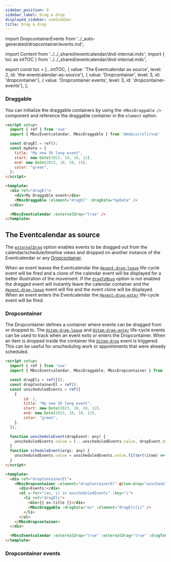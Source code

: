 ```yaml
---
sidebar_position: 9
sidebar_label: Drag & drop
displayed_sidebar: vueSidebar
title: Drag & drop
---
```


import DropcontainerEvents from '../_auto-generated/dropcontainer/events.md';

import Content from '../../_shared/eventcalendar/dnd-internal.mdx';
import { toc as intTOC } from '../../_shared/eventcalendar/dnd-internal.mdx';

export const toc = [...intTOC,
  { value: 'The Eventcalendar as source', level: 2, id: 'the-eventcalendar-as-source'},
  { value: 'Dropcontainer', level: 3, id: 'dropcontainer'},
  { value: 'Dropcontainer events', level: 3, id: 'dropcontainer-events'},
];

<Content />

<h3 id="draggable">Draggable</h3>

You can initialize the draggable containers by using the `<MbscDraggable />` component and reference the draggable container in the `element` option.

```html
<script setup>
  import { ref } from 'vue'
  import { MbscEventcalendar, MbscDraggable } from '@mobiscroll/vue'

  const dragEl = ref();
  const myData = {
    title: "My new 3h long event",
    start: new Date(2023, 10, 10, 12),
    end: new Date(2023, 10, 10, 15),
    color: "green",
  };
</script>

<template>
  <div ref="dragEl">
    <div>My Draggable event</div>
    <MbscDraggable :element="dragEl" :dragData="myData" />
  </div>

  <MbscEventcalendar :externalDrop="true" />
</template>
```

<h2 id="the-eventcalendar-as-source">The Eventcalendar as source</h2>

The [`externalDrag`](./api#opt-externalDrag) option enables events to be dragged out from the calendar/schedule/timeline views and dropped on another instance of the Eventcalendar or any [Dropcontainer](#dropcontainer).

When an event leaves the Eventcalendar the [`@event-drag-leave`](./api#event-onEventDragLeave) life-cycle event will be fired and a clone of the calendar event will be displayed for a better illustration of the movement. If the [`dragToMove`](./api#opt-dragToMove) option is not enabled the dragged event will instantly leave the calendar container and the [`@event-drag-leave`](./api#event-onEventDragLeave) event will fire and the event clone will be displayed. When an event enters the Eventcalendar the [`@event-drag-enter`](./api#event-onEventDragEnter) life-cycle event will be fired.


<h3 id="dropcontainer">Dropcontainer</h3>

The Dropcontainer defines a container where events can be dragged from or dropped to. The [`@item-drag-leave`](#event-onItemDragLeave) and [`@item-drag-enter`](#event-onItemDragEnter) life-cycle events can be used to track when an event exits or enters the Dropcontainer. When an item is dropped inside the container the [`@item-drop`](#event-onItemDrop) event is triggered. This can be useful for unscheduling work or appointments that were already scheduled.

```html
<script setup>
  import { ref } from 'vue'
  import { MbscEventcalendar, MbscDraggable, MbscDropcontainer } from '@mobiscroll/vue'

  const dragEls = ref([]);
  const dropContainerEl = ref();
  const unscheduledEvents = ref([
    {
        id: 1,
        title: "My new 3h long event",
        start: new Date(2023, 10, 10, 12),
        end: new Date(2023, 10, 10, 15),
        color: "green",
    },
  ]);

  function unscheduleEvent(dropEvent: any) {
    unscheduledEvents.value = [...unscheduledEvents.value, dropEvent.data];
  }
  function scheduleEvent(args: any) {
    unscheduledEvents.value = unscheduledEvents.value.filter((item) => item.id !== args.event.id);
  }
</script>

<template>
  <div ref="dropContainerEl">
    <MbscDropcontainer :element="dropContainerEl" @item-drop="unscheduleEvent">
      <div>Events:</div>
      <ul v-for="(ev, i) in unscheduledEvents" :key="i">
        <li ref="dragEls">
          <div>{{ ev.title }}</div>
          <MbscDraggable :dragData="ev" :element="dragEls[i]" />
        </li>
      </ul>
    </MbscDropcontainer>
  </div>

  <MbscEventcalendar :externalDrop="true" :externalDrag="true" :dragToCreate="true" :dragToMove="true" @event-create="scheduleEvent" />
</template>
```

<h3 id="dropcontainer-events">Dropcontainer events</h3>

<div className="option-list">

<DropcontainerEvents />

</div>